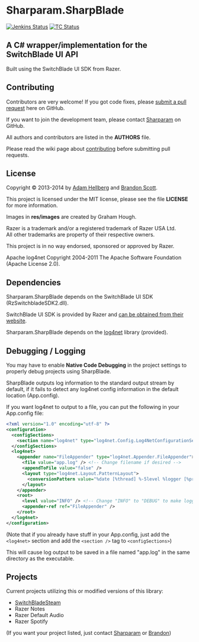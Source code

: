 Sharparam.SharpBlade
====================

[![Jenkins Status](http://ci.sharpblade.net/buildStatus/icon?job=SharpBlade)](http://ci.sharpblade.net/job/SharpBlade/)
[![TC Status](http://tc.sharpblade.net/app/rest/builds/buildType:%28id:sharpblade_mainbuild%29/statusIcon)](http://tc.sharpblade.net/viewType.html?buildTypeId=sharpblade_mainbuild&guest=1)

A C# wrapper/implementation for the SwitchBlade UI API
------------------------------------------------------

Built using the SwitchBlade UI SDK from Razer.

Contributing
------------

Contributors are very welcome! If you got code fixes, please [submit a pull request][newpull] here on GitHub.

If you want to join the development team, please contact [Sharparam][sharp] on GitHub.

All authors and contributors are listed in the **AUTHORS** file.

Please read the wiki page about [contributing][contrib] before submitting pull requests.

License
-------

Copyright &copy; 2013-2014 by [Adam Hellberg][sharp] and [Brandon Scott][bs].

This project is licensed under the MIT license, please see the file **LICENSE** for more information.

Images in **res/images** are created by Graham Hough.

Razer is a trademark and/or a registered trademark of Razer USA Ltd.  
All other trademarks are property of their respective owners.

This project is in no way endorsed, sponsored or approved by Razer.

Apache log4net Copyright 2004-2011 The Apache Software Foundation (Apache License 2.0).

Dependencies
------------

Sharparam.SharpBlade depends on the SwitchBlade UI SDK (RzSwitchbladeSDK2.dll).

SwitchBlade UI SDK is provided by Razer and [can be obtained from their website][rzdev].

Sharparam.SharpBlade depends on the [log4net][l4n] library (provided).

Debugging / Logging
-------------------

You may have to enable **Native Code Debugging** in the project settings to properly debug projects using SharpBlade.

SharpBlade outputs log information to the standard output stream by default, if it fails to detect any log4net config information in the default location (App.config).

If you want log4net to output to a file, you can put the following in your App.config file:

```xml
<?xml version="1.0" encoding="utf-8" ?>
<configuration>
  <configSections>
    <section name="log4net" type="log4net.Config.Log4NetConfigurationSectionHandler, log4net" />
  </configSections>
  <log4net>
    <appender name="FileAppender" type="log4net.Appender.FileAppender">
      <file value="app.log" /> <!-- Change filename if desired -->
      <appendToFile value="false" />
      <layout type="log4net.Layout.PatternLayout">
        <conversionPattern value="%date [%thread] %-5level %logger [%property{NDC}] - %message%newline" />
      </layout>
    </appender>
    <root>
      <level value="INFO" /> <!-- Change "INFO" to "DEBUG" to make logging more verbose -->
      <appender-ref ref="FileAppender" />
    </root>
  </log4net>
</configuration>
```

(Note that if you already have stuff in your App.config, just add the `<log4net>` section and add the `<section />` tag to `<configSections>`)

This will cause log output to be saved in a file named "app.log" in the same directory as the executable.

Projects
--------

Current projects utilizing this or modified versions of this library:

 * [SwitchBladeSteam][sbs]
 * Razer Notes
 * Razer Default Audio
 * Razer Spotify

(If you want your project listed, just contact [Sharparam][sharp] or [Brandon][bs])

[newpull]: ../../pull/new/master
[sharp]: https://github.com/Sharparam
[contrib]: ../../wiki/Contributing
[bs]: https://github.com/brandonscott
[rzdev]: http://www.razerzone.com/switchblade-ui/developers
[l4n]: http://logging.apache.org/log4net/
[sbs]: https://github.com/Sharparam/SwitchBladeSteam
